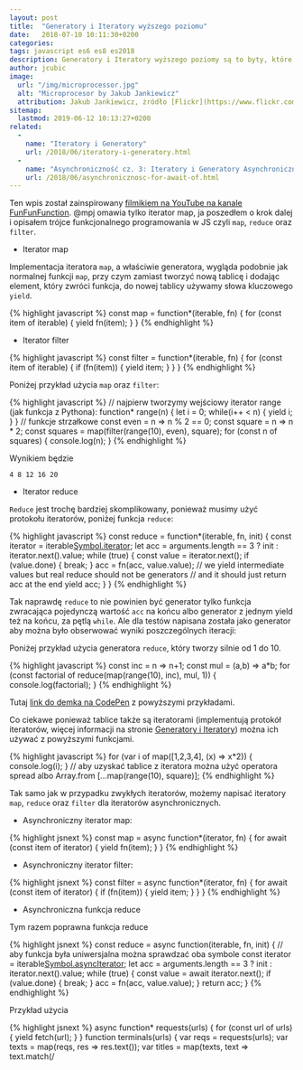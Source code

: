 ```yaml
---
layout: post
title:  "Generatory i Iteratory wyższego poziomu"
date:   2018-07-10 10:11:30+0200
categories:
tags: javascript es6 es8 es2018
description: Generatory i Iteratory wyższego poziomy są to byty, które służą tak jak funkcje wyżego poziomy do operowania na generatorach i iteratorach.
author: jcubic
image:
  url: "/img/microprocessor.jpg"
  alt: "Microprocesor by Jakub Jankiewicz"
  attribution: Jakub Jankiewicz, żródło [Flickr](https://www.flickr.com/photos/jcubic/12237986156), licencja [CC BY-SA](https://creativecommons.org/licenses/by-sa/2.0/)
sitemap:
  lastmod: 2019-06-12 10:13:27+0200
related:
  -
    name: "Iteratory i Generatory"
    url: /2018/06/iteratory-i-generatory.html
  -
    name: "Asynchroniczność cz. 3: Iteratory i Generatory Asynchroniczne"
    url: /2018/06/asynchronicznosc-for-await-of.html
---
```


Ten wpis został zainspirowany
[filmikiem na YouTube na kanale FunFunFunction](https://www.youtube.com/watch?v=lGg43tcQ5x4).
@mpj omawia tylko iterator map, ja poszedłem o krok dalej i opisałem trójce funkcjonalnego
programowania w JS czyli `map`, `reduce` oraz `filter`.

<!-- more -->

* Iterator map

Implementacja iteratora `map`, a właściwie generatora, wygląda podobnie jak normalnej
funkcji `map`, przy czym zamiast tworzyć nową tablicę i dodając element, który zwróci
funkcja, do nowej tablicy używamy słowa kluczowego `yield`.

{% highlight javascript %}
const map = function*(iterable, fn) {
  for (const item of iterable) {
    yield fn(item);
  }
}
{% endhighlight %}

* Iterator filter

{% highlight javascript %}
const filter = function*(iterable, fn) {
  for (const item of iterable) {
    if (fn(item)) {
      yield item;
    }
  }
}
{% endhighlight %}


Poniżej przykład użycia `map` oraz `filter`:

{% highlight javascript %}
// najpierw tworzymy wejściowy iterator range (jak funkcja z Pythona):
function* range(n) {
  let i = 0;
  while(i++ < n) {
    yield i;
  }
}
// funkcje strzałkowe
const even = n => n % 2 == 0;
const square = n => n * 2;
const squares = map(filter(range(10), even), square);
for (const n of squares) {
  console.log(n);
}
{% endhighlight %}

Wynikiem będzie

```
4 8 12 16 20
```

* Iterator reduce

`Reduce` jest trochę bardziej skomplikowany, ponieważ musimy użyć protokołu iteratorów, poniżej funkcja `reduce`:

{% highlight javascript %}
const reduce = function*(iterable, fn, init) {
  const iterator = iterable[Symbol.iterator]();
  let acc = arguments.length == 3 ? init : iterator.next().value;
  while (true) {
    const value = iterator.next();
    if (value.done) {
      break;
    }
    acc = fn(acc, value.value);
    // we yield intermediate values but real reduce should not be generators
    // and it should just return acc at the end
    yield acc;
  }
}
{% endhighlight %}

Tak naprawdę `reduce` to nie powinien być generator tylko funkcja zwracająca pojedynczą wartość `acc` na końcu albo
generator z jednym yield też na końcu, za pętlą `while`. Ale dla testów napisana została jako generator aby można
było obserwować wyniki poszczególnych iteracji:

Poniżej przykład użycia generatora `reduce`, który tworzy silnie od 1 do 10.

{% highlight javascript %}
const inc = n => n+1;
const mul = (a,b) => a*b;
for (const factorial of reduce(map(range(10), inc), mul, 1)) {
  console.log(factorial);
}
{% endhighlight %}

Tutaj [link do demka na CodePen](https://codepen.io/jcubic/pen/OEpowJ?editors=0011) z powyższymi przykładami.

Co ciekawe ponieważ tablice także są iteratorami (implementują protokół iteratorów, więcej informacji na stronie
[Generatory i Iteratory](/2018/06/iteratory-i-generatory.html)) można ich używać z powyższymi funkcjami.

{% highlight javascript %}
for (var i of map([1,2,3,4], (x) => x*2)) {
    console.log(i);
}
// aby uzyskać tablice z iteratora można użyć operatora spread albo Array.from
[...map(range(10), square)];
{% endhighlight %}

Tak samo jak w przypadku zwykłych iteratorów, możemy napisać iteratory `map`, `reduce` oraz `filter` dla iteratorów
asynchronicznych.

* Asynchroniczny iterator map:

{% highlight jsnext %}
const map = async function*(iterator, fn) {
  for await (const item of iterator) {
    yield fn(item);
  }
}
{% endhighlight %}


* Asynchroniczny iterator filter:

{% highlight jsnext %}
const filter = async function*(iterator, fn) {
  for await (const item of iterator) {
    if (fn(item)) {
      yield item;
    }
  }
}
{% endhighlight %}

* Asynchroniczna funkcja reduce

Tym razem poprawna funkcja reduce

{% highlight jsnext %}
const reduce = async function(iterable, fn, init) {
    // aby funkcja była uniwersjalna można sprawdzać oba symbole
    const iterator = iterable[Symbol.asyncIterator]();
    let acc = arguments.length == 3 ? init : iterator.next().value;
    while (true) {
        const value = await iterator.next();
        if (value.done) {
            break;
        }
        acc = fn(acc, value.value);
    }
    return acc;
}
{% endhighlight %}

Przykład użycia

{% highlight jsnext %}
async function* requests(urls) {
    for (const url of urls) {
        yield fetch(url);
    }
}
function terminals(urls) {
    var reqs = requests(urls);
    var texts = map(reqs, res => res.text());
    var titles = map(texts, text => text.match(/<title>([^<]+)<\/title>/)[1]);
    return filter(titles, title => title.match(/terminal/i));
}
function concat_first(acc, title) {
    return (acc ? acc + ' ' : '') + title.split(' ')[0];
}
(async () => {
    var urls = [
        'https://jcubic.pl',
        'https://terminal.jcubic.pl',
        'https://jcubic.github.io/git/'
    ];
    for await (const title of terminals(urls)) {
        console.log(title);
    }
    console.log(await reduce(terminals(urls), concat_first, ''));
})();
{% endhighlight %}

Aby można było skorzystać z iteratora dwa razy, zapisano nasze transformacje wewnątrz funkcji `terminals`.

Na koniec [demko do części asynchronicznej](https://jsbin.com/larusalini/edit?js,console),
tym razem na jsBin ponieważ parser JavaScript, który jest na CodePen, nie lubi
asynchronicznych generatorów :(

Ostatnio na [JavaScript Weekly](https://javascriptweekly.com/) (newsletterze dotyczącym
języka JavaScript, który polecam), pojawił się link do biblioteki
[axax](https://github.com/jamiemccrindle/axax), która udostępnia m.i. funkcja omawiane w
tym wpisie, które działają dla obu typów iteratorów.
